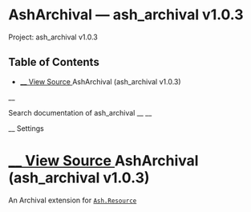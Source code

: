# AshArchival — ash_archival v1.0.3

Project: ash_archival v1.0.3

## Table of Contents

- [ __ View Source ](external_link) AshArchival (ash_archival v1.0.3)

__

Search documentation of ash_archival __ __

__ Settings

#  [ __ View Source ](external_link) AshArchival (ash_archival v1.0.3)

An Archival extension for [`Ash.Resource`](3.4.1/Ash.Resource.html)
